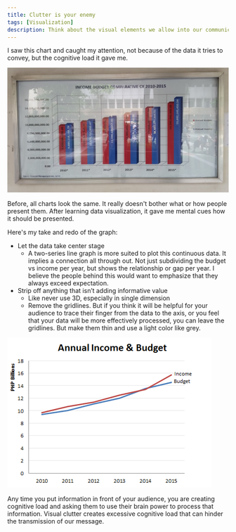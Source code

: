 ```yaml
---
title: Clutter is your enemy
tags: [Visualization]
description: Think about the visual elements we allow into our communications
---
```


I saw this chart and caught my attention, not because of the data it tries to convey, but the cognitive load it gave me.

![Image of QC Annual Income Budget Budget](https://raw.githubusercontent.com/esonpaguia/til/gh-pages/images/annual_income_of_qc.jpg)

Before, all charts look the same. It really doesn't bother what or how people present them. After learning data visualization, it gave me mental cues how it should be presented.

Here's my take and redo of the graph:

* Let the data take center stage
  * A two-series line graph is more suited to plot this continuous data. It implies a connection all through out. Not just subdividing the budget vs income per year, but shows the relationship or gap per year. I believe the people behind this would want to emphasize that they always exceed expectation.
* Strip off anything that isn’t adding informative value
  * Like never use 3D, especially in single dimension
  * Remove the gridlines. But if you think it will be helpful for your audience to trace their finger from the data to the axis, or you feel that your data will be more effectively processed, you can leave the gridlines. But make them thin and use a light color like grey.

![Image of My Version of QC Annual Income Budget](https://raw.githubusercontent.com/esonpaguia/til/gh-pages/images/annual_income_of_qc_my_version.png)

Any time you put information in front of your audience, you are creating cognitive load and asking them to use their brain power to process that information. Visual clutter creates excessive cognitive load that can hinder the transmission of our message.
